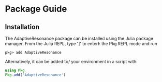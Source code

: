 # Package Guide

## Installation

The AdaptiveResonance package can be installed using the Julia package manager. From the Julia REPL, type ']' to enterh the Pkg REPL mode and run

```
pkg> add AdaptiveResonance
```

Alternatively, it can be added to/ your environment in a script with

```julia
using Pkg
Pkg.add("AdaptiveResonance")
```
